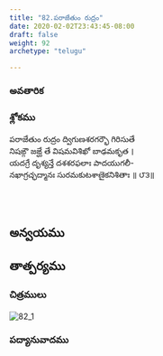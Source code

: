 ```yaml
---
title: "82.పరాజేతుం రుద్రం"
date: 2020-02-02T23:43:45-08:00
draft: false
weight: 92
archetype: "telugu"

---
```


### అవతారిక


### శ్లోకము

పరాజేతుం రుద్రం ద్విగుణశరగర్భౌ గిరిసుతే
<br/>నిషఙ్గౌ జఙ్ఘే తే విషమవిశిఖో బాఢమకృత ।
<br/>యదగ్రే దృశ్యన్తే దశశరఫలాః పాదయుగలీ-
<br/>నఖాగ్రచ్ఛద్మానః సురమకుటశాణైకనిశితాః ॥ ౮౩॥
<br/>

<br/><br/>

## అన్వయము 


## తాత్పర్యము 

### చిత్రములు 

![82_1](/images/sl/manual/SL_V82.jpg)

### పద్యానువాదము
